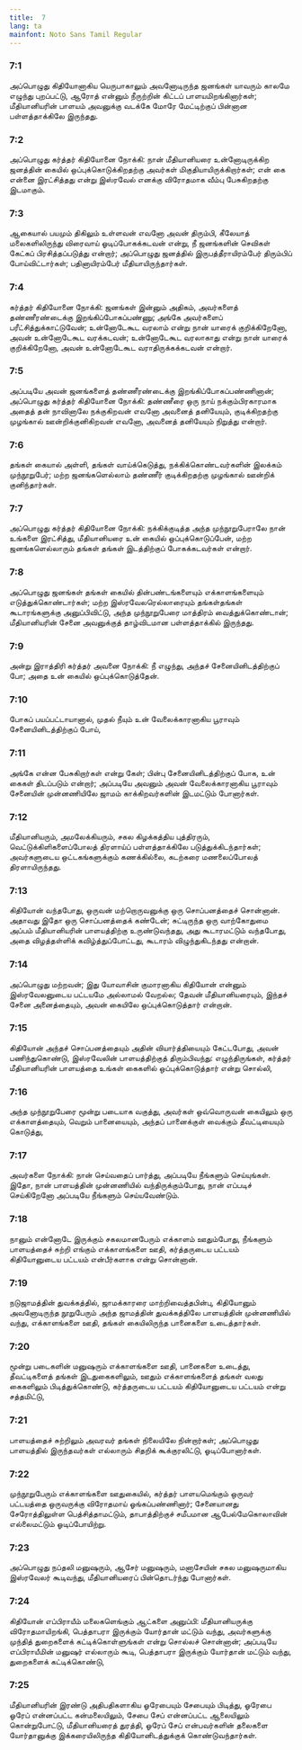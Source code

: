 ```yaml
---
title:  7
lang: ta
mainfont: Noto Sans Tamil Regular
---
```


###  7:1

அப்பொழுது கிதியோனாகிய யெருபாகாலும் அவனோடிருந்த ஜனங்கள் யாவரும் காலமே எழுந்து புறப்பட்டு, ஆரோத் என்னும் நீருற்றின் கிட்டப் பாளயமிறங்கினார்கள்; மீதியானியரின் பாளயம் அவனுக்கு வடக்கே மோரே மேட்டிற்குப் பின்னான பள்ளத்தாக்கிலே இருந்தது.

###  7:2

அப்பொழுது கர்த்தர் கிதியோனை நோக்கி: நான் மீதியானியரை உன்னோடிருக்கிற ஜனத்தின் கையில் ஒப்புக்கொடுக்கிறதற்கு அவர்கள் மிகுதியாயிருக்கிறார்கள்; என் கை என்னை இரட்சித்தது என்று இஸ்ரவேல் எனக்கு விரோதமாக வீம்பு பேசுகிறதற்கு இடமாகும்.

###  7:3

ஆகையால் பயமும் திகிலும் உள்ளவன் எவனோ அவன் திரும்பி, கீலேயாத் மலைகளிலிருந்து விரைவாய் ஓடிப்போகக்கடவன் என்று, நீ ஜனங்களின் செவிகள் கேட்கப் பிரசித்தப்படுத்து என்றார்; அப்பொழுது ஜனத்தில் இருபத்தீராயிரம்பேர் திரும்பிப் போய்விட்டார்கள்; பதினாயிரம்பேர் மீதியாயிருந்தார்கள்.

###  7:4

கர்த்தர் கிதியோனை நோக்கி: ஜனங்கள் இன்னும் அதிகம், அவர்களைத் தண்ணீரண்டைக்கு இறங்கிப்போகப்பண்ணு; அங்கே அவர்களைப் பரீட்சித்துக்காட்டுவேன்; உன்னோடேகூட வரலாம் என்று நான் யாரைக் குறிக்கிறேனோ, அவன் உன்னோடேகூட வரக்கடவன்; உன்னோடேகூட வரலாகாது என்று நான் யாரைக் குறிக்கிறேனோ, அவன் உன்னோடேகூட வராதிருக்கக்கடவன் என்றார்.

###  7:5

அப்படியே அவன் ஜனங்களைத் தண்ணீரண்டைக்கு இறங்கிப்போகப்பண்ணினான்; அப்பொழுது கர்த்தர் கிதியோனை நோக்கி: தண்ணீரை ஒரு நாய் நக்கும்பிரகாரமாக அதைத் தன் நாவினாலே நக்குகிறவன் எவனோ அவனைத் தனியேயும், குடிக்கிறதற்கு முழங்கால் ஊன்றிக்குனிகிறவன் எவனோ, அவனைத் தனியேயும் நிறுத்து என்றார்.

###  7:6

தங்கள் கையால் அள்ளி, தங்கள் வாய்க்கெடுத்து, நக்கிக்கொண்டவர்களின் இலக்கம் முந்நூறுபேர்; மற்ற ஜனங்களெல்லாம் தண்ணீர் குடிக்கிறதற்கு முழங்கால் ஊன்றிக் குனிந்தார்கள்.

###  7:7

அப்பொழுது கர்த்தர் கிதியோனை நோக்கி: நக்கிக்குடித்த அந்த முந்நூறுபேராலே நான் உங்களை இரட்சித்து, மீதியானியரை உன் கையில் ஒப்புக்கொடுப்பேன், மற்ற ஜனங்களெல்லாரும் தங்கள் தங்கள் இடத்திற்குப் போகக்கடவர்கள் என்றார்.

###  7:8

அப்பொழுது ஜனங்கள் தங்கள் கையில் தின்பண்டங்களையும் எக்காளங்களையும் எடுத்துக்கொண்டார்கள்; மற்ற இஸ்ரவேலரெல்லாரையும் தங்கள்தங்கள் கூடாரங்களுக்கு அனுப்பிவிட்டு, அந்த முந்நூறுபேரை மாத்திரம் வைத்துக்கொண்டான்; மீதியானியரின் சேனை அவனுக்குத் தாழ்விடமான பள்ளத்தாக்கில் இருந்தது.

###  7:9

அன்று இராத்திரி கர்த்தர் அவனை நோக்கி: நீ எழுந்து, அந்தச் சேனையினிடத்திற்குப் போ; அதை உன் கையில் ஒப்புக்கொடுத்தேன்.

###  7:10

போகப் பயப்பட்டாயானால், முதல் நீயும் உன் வேலைக்காரனாகிய பூராவும் சேனையினிடத்திற்குப் போய்,

###  7:11

அங்கே என்ன பேசுகிறார்கள் என்று கேள்; பின்பு சேனையினிடத்திற்குப் போக, உன் கைகள் திடப்படும் என்றார்; அப்படியே அவனும் அவன் வேலைக்காரனாகிய பூராவும் சேனையின் முன்னணியிலே ஜாமம் காக்கிறவர்களின் இடமட்டும் போனார்கள்.

###  7:12

மீதியானியரும், அமலேக்கியரும், சகல கிழக்கத்திய புத்திரரும், வெட்டுக்கிளிகளைப்போலத் திரளாய்ப் பள்ளத்தாக்கிலே படுத்துக்கிடந்தார்கள்; அவர்களுடைய ஒட்டகங்களுக்கும் கணக்கில்லை, கடற்கரை மணலைப்போலத் திரளாயிருந்தது.

###  7:13

கிதியோன் வந்தபோது, ஒருவன் மற்றொருவனுக்கு ஒரு சொப்பனத்தைச் சொன்னான். அதாவது இதோ ஒரு சொப்பனத்தைக் கண்டேன்; சுட்டிருந்த ஒரு வாற்கோதுமை அப்பம் மீதியானியரின் பாளயத்திற்கு உருண்டுவந்தது, அது கூடாரமட்டும் வந்தபோது, அதை விழத்தள்ளிக் கவிழ்த்துப்போட்டது, கூடாரம் விழுந்துகிடந்தது என்றான்.

###  7:14

அப்பொழுது மற்றவன்; இது யோவாசின் குமாரனாகிய கிதியோன் என்னும் இஸ்ரவேலனுடைய பட்டயமே அல்லாமல் வேறல்ல; தேவன் மீதியானியரையும், இந்தச் சேனை அனைத்தையும், அவன் கையிலே ஒப்புக்கொடுத்தார் என்றான்.

###  7:15

கிதியோன் அந்தச் சொப்பனத்தையும் அதின் வியார்த்தியையும் கேட்டபோது, அவன் பணிந்துகொண்டு, இஸ்ரவேலின் பாளயத்திற்குத் திரும்பிவந்து: எழுந்திருங்கள், கர்த்தர் மீதியானியரின் பாளயத்தை உங்கள் கைகளில் ஒப்புக்கொடுத்தார் என்று சொல்லி,

###  7:16

அந்த முந்நூறுபேரை மூன்று படையாக வகுத்து, அவர்கள் ஒவ்வொருவன் கையிலும் ஒரு எக்காளத்தையும், வெறும் பானையையும், அந்தப் பானைக்குள் வைக்கும் தீவட்டியையும் கொடுத்து,

###  7:17

அவர்களை நோக்கி: நான் செய்வதைப் பார்த்து, அப்படியே நீங்களும் செய்யுங்கள். இதோ, நான் பாளயத்தின் முன்னணியில் வந்திருக்கும்போது, நான் எப்படிச் செய்கிறேனோ அப்படியே நீங்களும் செய்யவேண்டும்.

###  7:18

நானும் என்னோடே இருக்கும் சகலமானபேரும் எக்காளம் ஊதும்போது, நீங்களும் பாளயத்தைச் சுற்றி எங்கும் எக்காளங்களை ஊதி, கர்த்தருடைய பட்டயம் கிதியோனுடைய பட்டயம் என்பீர்களாக என்று சொன்னான்.

###  7:19

நடுஜாமத்தின் துவக்கத்தில், ஜாமக்காரரை மாற்றிவைத்தபின்பு, கிதியோனும் அவனோடிருந்த நூறுபேரும் அந்த ஜாமத்தின் துவக்கத்திலே பாளயத்தின் முன்னணியில் வந்து, எக்காளங்களை ஊதி, தங்கள் கையிலிருந்த பானைகளை உடைத்தார்கள்.

###  7:20

மூன்று படைகளின் மனுஷரும் எக்காளங்களை ஊதி, பானைகளை உடைத்து, தீவட்டிகளைத் தங்கள் இடதுகைகளிலும், ஊதும் எக்காளங்களைத் தங்கள் வலது கைகளிலும் பிடித்துக்கொண்டு, கர்த்தருடைய பட்டயம் கிதியோனுடைய பட்டயம் என்று சத்தமிட்டு,

###  7:21

பாளயத்தைச் சுற்றிலும் அவரவர் தங்கள் நிலையிலே நின்றார்கள்; அப்பொழுது பாளயத்தில் இருந்தவர்கள் எல்லாரும் சிதறிக் கூக்குரலிட்டு, ஓடிப்போனார்கள்.

###  7:22

முந்நூறுபேரும் எக்காளங்களை ஊதுகையில், கர்த்தர் பாளயமெங்கும் ஒருவர் பட்டயத்தை ஒருவருக்கு விரோதமாய் ஓங்கப்பண்ணினார்; சேனையானது சேரோத்திலுள்ள பெத்சித்தாமட்டும், தாபாத்திற்குச் சமீபமான ஆபேல்மேகொலாவின் எல்லைமட்டும் ஓடிப்போயிற்று.

###  7:23

அப்பொழுது நப்தலி மனுஷரும், ஆசேர் மனுஷரும், மனாசேயின் சகல மனுஷருமாகிய இஸ்ரவேலர் கூடிவந்து, மீதியானியரைப் பின்தொடர்ந்து போனார்கள்.

###  7:24

கிதியோன் எப்பிராயீம் மலைகளெங்கும் ஆட்களை அனுப்பி: மீதியானியருக்கு விரோதமாயிறங்கி, பெத்தாபரா இருக்கும் யோர்தான் மட்டும் வந்து, அவர்களுக்கு முந்தித் துறைகளைக் கட்டிக்கொள்ளுங்கள் என்று சொல்லச் சொன்னான்; அப்படியே எப்பிராயீமின் மனுஷர் எல்லாரும் கூடி, பெத்தாபரா இருக்கும் யோர்தான் மட்டும் வந்து, துறைகளைக் கட்டிக்கொண்டு,

###  7:25

மீதியானியரின் இரண்டு அதிபதிகளாகிய ஓரேபையும் சேபையும் பிடித்து, ஓரேபை ஓரேப் என்னப்பட்ட கன்மலையிலும், சேபை சேப் என்னப்பட்ட ஆலையிலும் கொன்றுபோட்டு, மீதியானியரைத் துரத்தி, ஓரேப் சேப் என்பவர்களின் தலைகளை யோர்தானுக்கு இக்கரையிலிருந்த கிதியோனிடத்துக்குக் கொண்டுவந்தார்கள்.


